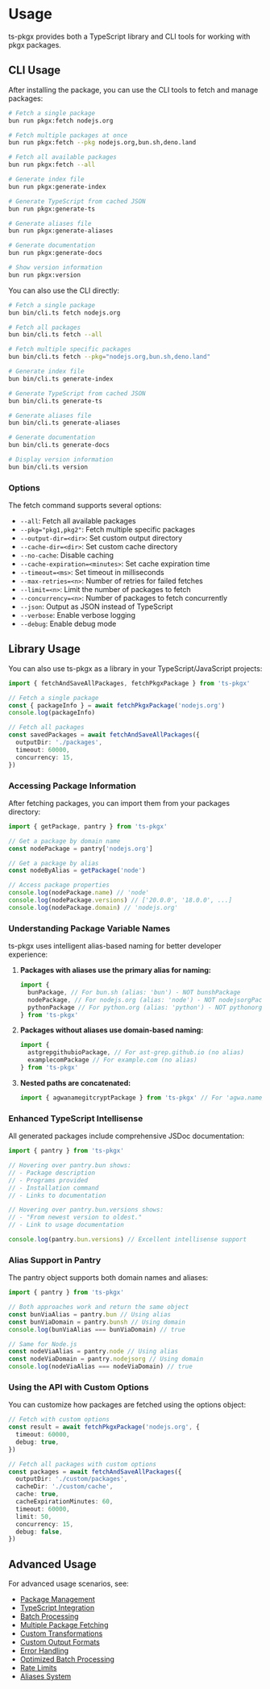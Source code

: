# Usage

ts-pkgx provides both a TypeScript library and CLI tools for working with pkgx packages.

## CLI Usage

After installing the package, you can use the CLI tools to fetch and manage packages:

```bash
# Fetch a single package
bun run pkgx:fetch nodejs.org

# Fetch multiple packages at once
bun run pkgx:fetch --pkg nodejs.org,bun.sh,deno.land

# Fetch all available packages
bun run pkgx:fetch --all

# Generate index file
bun run pkgx:generate-index

# Generate TypeScript from cached JSON
bun run pkgx:generate-ts

# Generate aliases file
bun run pkgx:generate-aliases

# Generate documentation
bun run pkgx:generate-docs

# Show version information
bun run pkgx:version
```

You can also use the CLI directly:

```bash
# Fetch a single package
bun bin/cli.ts fetch nodejs.org

# Fetch all packages
bun bin/cli.ts fetch --all

# Fetch multiple specific packages
bun bin/cli.ts fetch --pkg="nodejs.org,bun.sh,deno.land"

# Generate index file
bun bin/cli.ts generate-index

# Generate TypeScript from cached JSON
bun bin/cli.ts generate-ts

# Generate aliases file
bun bin/cli.ts generate-aliases

# Generate documentation
bun bin/cli.ts generate-docs

# Display version information
bun bin/cli.ts version
```

### Options

The fetch command supports several options:

- `--all`: Fetch all available packages
- `--pkg="pkg1,pkg2"`: Fetch multiple specific packages
- `--output-dir=<dir>`: Set custom output directory
- `--cache-dir=<dir>`: Set custom cache directory
- `--no-cache`: Disable caching
- `--cache-expiration=<minutes>`: Set cache expiration time
- `--timeout=<ms>`: Set timeout in milliseconds
- `--max-retries=<n>`: Number of retries for failed fetches
- `--limit=<n>`: Limit the number of packages to fetch
- `--concurrency=<n>`: Number of packages to fetch concurrently
- `--json`: Output as JSON instead of TypeScript
- `--verbose`: Enable verbose logging
- `--debug`: Enable debug mode

## Library Usage

You can also use ts-pkgx as a library in your TypeScript/JavaScript projects:

```typescript
import { fetchAndSaveAllPackages, fetchPkgxPackage } from 'ts-pkgx'

// Fetch a single package
const { packageInfo } = await fetchPkgxPackage('nodejs.org')
console.log(packageInfo)

// Fetch all packages
const savedPackages = await fetchAndSaveAllPackages({
  outputDir: './packages',
  timeout: 60000,
  concurrency: 15,
})
```

### Accessing Package Information

After fetching packages, you can import them from your packages directory:

```typescript
import { getPackage, pantry } from 'ts-pkgx'

// Get a package by domain name
const nodePackage = pantry['nodejs.org']

// Get a package by alias
const nodeByAlias = getPackage('node')

// Access package properties
console.log(nodePackage.name) // 'node'
console.log(nodePackage.versions) // ['20.0.0', '18.0.0', ...]
console.log(nodePackage.domain) // 'nodejs.org'
```

### Understanding Package Variable Names

ts-pkgx uses intelligent alias-based naming for better developer experience:

1. **Packages with aliases use the primary alias for naming:**
   ```typescript
   import {
     bunPackage, // For bun.sh (alias: 'bun') - NOT bunshPackage
     nodePackage, // For nodejs.org (alias: 'node') - NOT nodejsorgPackage
     pythonPackage // For python.org (alias: 'python') - NOT pythonorgPackage
   } from 'ts-pkgx'
   ```

2. **Packages without aliases use domain-based naming:**
   ```typescript
   import {
     astgrepgithubioPackage, // For ast-grep.github.io (no alias)
     examplecomPackage // For example.com (no alias)
   } from 'ts-pkgx'
   ```

3. **Nested paths are concatenated:**
   ```typescript
   import { agwanamegitcryptPackage } from 'ts-pkgx' // For 'agwa.name/git-crypt'
   ```

### Enhanced TypeScript Intellisense

All generated packages include comprehensive JSDoc documentation:

```typescript
import { pantry } from 'ts-pkgx'

// Hovering over pantry.bun shows:
// - Package description
// - Programs provided
// - Installation command
// - Links to documentation

// Hovering over pantry.bun.versions shows:
// - "From newest version to oldest."
// - Link to usage documentation

console.log(pantry.bun.versions) // Excellent intellisense support
```

### Alias Support in Pantry

The pantry object supports both domain names and aliases:

```typescript
import { pantry } from 'ts-pkgx'

// Both approaches work and return the same object
const bunViaAlias = pantry.bun // Using alias
const bunViaDomain = pantry.bunsh // Using domain
console.log(bunViaAlias === bunViaDomain) // true

// Same for Node.js
const nodeViaAlias = pantry.node // Using alias
const nodeViaDomain = pantry.nodejsorg // Using domain
console.log(nodeViaAlias === nodeViaDomain) // true
```

### Using the API with Custom Options

You can customize how packages are fetched using the options object:

```typescript
// Fetch with custom options
const result = await fetchPkgxPackage('nodejs.org', {
  timeout: 60000,
  debug: true,
})

// Fetch all packages with custom options
const packages = await fetchAndSaveAllPackages({
  outputDir: './custom/packages',
  cacheDir: './custom/cache',
  cache: true,
  cacheExpirationMinutes: 60,
  timeout: 60000,
  limit: 50,
  concurrency: 15,
  debug: false,
})
```

## Advanced Usage

For advanced usage scenarios, see:

- [Package Management](./features/management.md)
- [TypeScript Integration](./features/typescript.md)
- [Batch Processing](./features/batch-processing.md)
- [Multiple Package Fetching](./features/multiple-fetching.md)
- [Custom Transformations](./advanced/transformations.md)
- [Custom Output Formats](./advanced/output-formats.md)
- [Error Handling](./advanced/error-handling.md)
- [Optimized Batch Processing](./advanced/batch-processing.md)
- [Rate Limits](./advanced/rate-limits.md)
- [Aliases System](./advanced/aliases.md)
